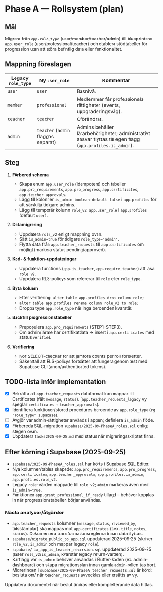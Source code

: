 # Phase A — Rollsystem (plan)

## Mål
Migrera från `app.role_type` (user/member/teacher/admin) till blueprintens `app.user_role` (user/professional/teacher) och etablera stödtabeller för progression utan att störa befintlig data eller funktionalitet.

## Mappning föreslagen
| Legacy `role_type` | Ny `user_role` | Kommentar |
| --- | --- | --- |
| `user` | `user` | Basnivå. |
| `member` | `professional` | Medlemmar får professionals rättigheter (events, uppgraderingsväg). |
| `teacher` | `teacher` | Oförändrat. |
| `admin` | `teacher` (`admin` flaggas separat) | Admins behåller lärarbehörigheter; administrativt ansvar flyttas till egen flagg (`app.profiles.is_admin`). |

## Steg
1. **Förbered schema**
   - Skapa enum `app.user_role` (idempotent) och tabeller `app.pro_requirements`, `app.pro_progress`, `app.certificates`, `app.teacher_approvals`.
   - Lägg till kolonner `is_admin boolean default false` i `app.profiles` för att särskilja tidigare admins.
   - Lägg till temporär kolumn `role_v2 app.user_role` i `app.profiles` (default `user`).

2. **Datamigrering**
   - Uppdatera `role_v2` enligt mappning ovan.
   - Sätt `is_admin=true` för tidigare `role_type='admin'`.
   - Flytta data från `app.teacher_requests` till `app.certificates` om möjligt (markera status pending/approved).

3. **Kod- & funktion-uppdateringar**
   - Uppdatera functions (`app.is_teacher`, `app.require_teacher`) att läsa `role_v2`.
   - Uppdatera RLS-policys som refererar till `role` eller `role_type`.

4. **Byta kolumn**
   - Efter verifiering: `alter table app.profiles drop column role;`
   - `alter table app.profiles rename column role_v2 to role;`
   - Droppa type `app.role_type` när inga beroenden kvarstår.

5. **Backfill progressionstabeller**
   - Prepopulera `app.pro_requirements` (STEP1–STEP3).
   - Om admin/lärare har certifikatdata → insert i `app.certificates` med status `verified`.

6. **Verifiering**
   - Kör SELECT-checkar för att jämföra counts per roll före/efter.
   - Säkerställ att RLS-policys fortsätter att fungera genom test med Supabase CLI (anon/authenticated tokens).

## TODO-lista inför implementation
- [x] Bekräfta att `app.teacher_requests` dataformat kan mappar till Certificates (fält `message`, `status`). (`app.teacher_requests_legacy` vy speglar `certificates` + `teacher_approvals`).
- [x] Identifiera funktioner/stored procedures beroende av `app.role_type` (`rg "role_type" supabase`).
- [ ] Avgjör var admin-rättigheter används i appen; definiera `is_admin` flöde.
- [x] Förbereda SQL-migration `supabase/2025-09-PhaseA_roles.sql` enligt stegen ovan.
- [x] Uppdatera `tasks2025-09-25.md` med status när migreringsskriptet finns.

## Efter körning i Supabase (2025-09-25)
- `supabase/2025-09-PhaseA_roles.sql` har körts i Supabase SQL Editor.
- Nya kolumner/tables skapade: `app.pro_requirements`, `app.pro_progress`, `app.certificates`, `app.teacher_approvals`, `app.profiles.is_admin`, `app.profiles.role_v2`.
- Legacy `role`-värden mappade till `role_v2`; `admin` markeras även med `is_admin=true`.
- Funktionen `app.grant_professional_if_ready` tillagd – behöver kopplas in när progressionstabellen börjar användas.

### Nästa analyser/åtgärder
- `app.teacher_requests` kolumner (`message`, `status`, `reviewed_by`, tidsstämplar) ska mappas mot `app.certificates` (t.ex. `title`, `notes`, `status`). Dokumentera transformationsreglerna innan data flyttas.
- `supabase/migrate_public_to_app.sql` uppdaterad 2025-09-25 (skriver `role_v2`, `is_admin` och mappar legacy `role`).
- `supabase/fix_app_is_teacher_recursion.sql` uppdaterad 2025-09-25 (läser `role_v2`/`is_admin`, kvarstår legacy return-värden).
- Kartlägg var `is_admin` behöver användas i Flutter-koden (ex. admin-dashboard) och skapa migrationsplan innan gamla `admin`-rollen tas bort.
- Migreringen i `supabase/2025-09-PhaseA_teacher_requests.sql` är körd; besluta om/ när `teacher_requests` avvecklas eller ersätts av vy.

Uppdatera dokumentet när beslut ändras eller kompletterande data hittas.
